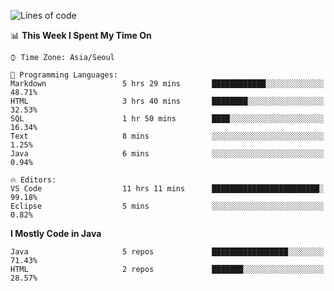 <!--START_SECTION:waka-->
![Lines of code](https://img.shields.io/badge/From%20Hello%20World%20I%27ve%20Written-248862%20lines%20of%20code-blue)

📊 **This Week I Spent My Time On** 

```text
⌚︎ Time Zone: Asia/Seoul

💬 Programming Languages: 
Markdown                 5 hrs 29 mins       ████████████░░░░░░░░░░░░░   48.71% 
HTML                     3 hrs 40 mins       ████████░░░░░░░░░░░░░░░░░   32.53% 
SQL                      1 hr 50 mins        ████░░░░░░░░░░░░░░░░░░░░░   16.34% 
Text                     8 mins              ░░░░░░░░░░░░░░░░░░░░░░░░░   1.25% 
Java                     6 mins              ░░░░░░░░░░░░░░░░░░░░░░░░░   0.94%

🔥 Editors: 
VS Code                  11 hrs 11 mins      ████████████████████████░   99.18% 
Eclipse                  5 mins              ░░░░░░░░░░░░░░░░░░░░░░░░░   0.82%

```

**I Mostly Code in Java** 

```text
Java                     5 repos             █████████████████░░░░░░░░   71.43% 
HTML                     2 repos             ███████░░░░░░░░░░░░░░░░░░   28.57%

```



<!--END_SECTION:waka-->
<!--
**cgkim449/cgkim449** is a ✨ _special_ ✨ repository because its `README.md` (this file) appears on your GitHub profile.

Here are some ideas to get you started:

- 🔭 I’m currently working on ...
- 🌱 I’m currently learning ...
- 👯 I’m looking to collaborate on ...
- 🤔 I’m looking for help with ...
- 💬 Ask me about ...
- 📫 How to reach me: ...
- 😄 Pronouns: ...
- ⚡ Fun fact: ...
-->
